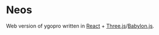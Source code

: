 # Neos
Web version of ygopro written in [React](https://reactjs.org/) + [Three.js](https://threejs.org/)/[Babylon.js](https://www.babylonjs.com/).
